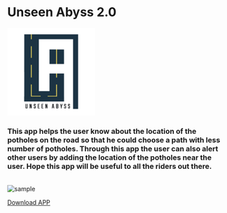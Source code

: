 # Unseen Abyss 2.0



<img src="https://github.com/Grigary-C-Antony/Unseen_Abyss_2.0/raw/main/assets/images/logo.png" alt="logo" width="200"/>

 


### This app helps the user know about the location of the potholes on the road so that he could choose a path with less number of  potholes. Through this app the user can also alert other users by adding the location of the potholes near the user. Hope this app will be useful to all the riders out there. <br>

<br><img src="https://github.com/Grigary-C-Antony/Unseen_Abyss_2.0/raw/main/ezgif-3-e22d97da0373.gif" alt="sample" width="300">
<br>

<a id="raw-url" href="https://github.com/Grigary-C-Antony/Unseen_Abyss_2.0/raw/main/app-release.apk">Download APP</a>
